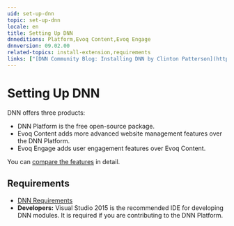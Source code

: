 ```yaml
---
uid: set-up-dnn
topic: set-up-dnn
locale: en
title: Setting Up DNN
dnneditions: Platform,Evoq Content,Evoq Engage
dnnversion: 09.02.00
related-topics: install-extension,requirements
links: ["[DNN Community Blog: Installing DNN by Clinton Patterson](http://www.dnnsoftware.com/community-blog/cid/155070/installing-dnn)","[Setting up your DotNetNuke Module Development Environment by Chris Hammond](http://www.christoc.com/Tutorials/All-Tutorials/aid/1)"]
---
```


# Setting Up DNN

DNN offers three products:

*   DNN Platform is the free open-source package.
*   Evoq Content adds more advanced website management features over the DNN Platform.
*   Evoq Engage adds user engagement features over Evoq Content.

You can [compare the features](http://www.dnnsoftware.com/products/compare-dnn-platform-to-evoq) in detail.

## Requirements

*   [DNN Requirements](xref:requirements)
*   **Developers:** Visual Studio 2015 is the recommended IDE for developing DNN modules. It is required if you are contributing to the DNN Platform.